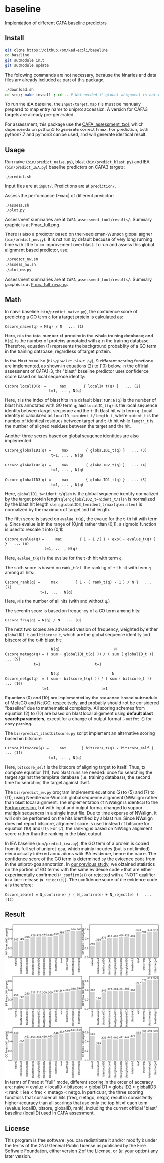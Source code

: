 # baseline #
Implemtation of different CAFA baseline predictors

## Install ##
```bash
git clone https://github.com/kad-ecoli/baseline
cd baseline
git submodule init
git submodule update
```

The following commands are not necessary, because the binaries and data files
are already included as part of this package.
```bash
./download.sh
cd src/; make install ; cd .. # Not needed if global alignment is not used.
```

To run the IEA baseline, the ``input/target.map`` file must be manually
prepared to map entry name to uniprot accession. A version for CAFA3 targets
are already pre-generated.

For assessment, this package use the 
[CAFA_assessment_tool](https://github.com/ashleyzhou972/CAFA_assessment_tool),
which dependends on python3 to generate correct Fmax. For prediction, both
python2.7 and python3 can be used, and will generate identical result.

## Usage ##
Run naive (``bin/predict_naive.py``), blast (``bin/predict_blast.py``) and
IEA (``bin/predict_IEA.py``) baseline predictors on CAFA3 targets:
```bash
./predict.sh
```
Input files are at ``input/``. Predictions are at ``prediction/``.

Assess the performance (Fmax) of different predictor:
```bash
./assess.sh
./plot.py
```
Assessment summaries are at ``CAFA_assessment_tool/results/``.
Summary graphic is at Fmax_full.png.

There is also a predictor based on the Needleman-Wunsch global aligner 
(``bin/predict_nw.py``). It is not run by default because of very long running
time with little to no improvement over blast. To run and assess this global
alignment based predictor, use:
```bash
./predict_nw.sh
./assess_nw.sh
./plot_nw.py
```
Assessment summaries are at ``CAFA_assessment_tool/results/``.
Summary graphic is at [Fmax_full_nw.png](Fmax_full_nw.png).

## Math ##
In naive baseline (``bin/predict_naive.py``), the confidence score of
predicting a GO term ``q`` for a target protein is calculated as:
```
Cscore_naive(q) = M(q) / M   ... (1)
```
Here, ``M`` is the total number of proteins in the whole training database;
and ``M(q)`` is the number of proteins annotated with ``q`` in the training
database. Therefore, equation (1) represents the background probability
of a GO term in the training database, regardless of target protein.

In the blast baseline (``bin/predict_blast.py``), 9 different scoring functions
are implemented, as shown in equations (2) to (10) below. In the official
assessment of CAFA1-3, the "blast" baseline predictor uses confidence score
based on local sequence identity:
```
Cscore_localID(q) =      max        { localID_t(q) }   ... (2)
                    t=1, ... , N(q)
```
Here, ``t`` is the index of blast hits in a default blast run; ``N(q)`` is the
number of blast hits annotated with GO term ``q``; and ``localID_t(q)`` is the
local sequence identity between target sequence and the ``t``-th blast hit 
with term ``q``. Local identity is calculated as
``localID_t=nident_t/length_t``, where ``nident_t`` is the number of identical
residues between target and ``t``-th hit while ``length_t`` is the number of
aligned residues between the target and the hit.

Another three scores based on global seuqence identities are also implemented:
```
Cscore_globalID1(q) =     max        { globalID1_t(q) }   ... (3)
                     t=1, ... , N(q)

Cscore_globalID2(q) =     max        { globalID2_t(q) }   ... (4)
                     t=1, ... , N(q)

Cscore_globalID3(q) =     max        { globalID1_t(q) }   ... (5)
                     t=1, ... , N(q)
```
Here, ``globalID1_t=nident_t/qlen`` is the global sequence identity normalized
by the target protein length ``qlen``; ``globalID2_t=nident_t/slen`` is
normalized by the blast hit length ``slen``;
``globalID3_t=nident_t/max(qlen,slen)`` is normalized by the maximum of target
and hit length.

The fifth score is based on  ``evalue_t(q)``, the evalue for the ``t``-th hit 
with term ``q``.  Since evalue is in the range of [0,inf) rather than (0,1], a
sigmoid function is used to rescale it into (0,1]:
```
Cscore_evalue(q) =     max        { 1 - 1 /( 1 + exp( - evalue_t(q) ) }   ... (6)
                  t=1, ... , N(q)
```
Here, ``evalue_t(q)`` is the evalue for the ``t``-th hit with term ``q``.

The sixth score is based on ``rank_t(q)``, the ranking of ``t``-th hit with
term ``q`` among all hits:
```
Cscore_rank(q) =     max        { 1 - ( rank_t(q) - 1 ) / N }   ... (7)
                t=1, ... , N(q)
```
Here, ``N`` is the number of all hits (with and without ``q``.)

The seventh score is based on frequency of a GO term among hits:
```
Cscore_freq(q) = N(q) / N   ... (8)
```

The next two scores are advanced version of frequency, weighted by either
``globalID1_t`` and ``bitscore_t``, which are the global sequence identity
and bitscore of the ``t``-th blast hit:
```
                     N(q)                         N
Cscore_metago(q) = ( sum ( globalID1_t(q) )) / ( sum ( globalID_t ))   ... (9)
		     t=1                         t=1

                     N(q)                        N
Cscore_netgo(q)  = ( sum ( bitscore_t(q) )) / ( sum ( bitscore_t ))   ... (10)
	             t=1                        t=1
```
Equations (9) and (10) are implemented by the sequence-based submodule of
MetaGO and NetGO, respecitvely, and probably should not be considered
"baseline" due to mathematical complexity. All scoring schemes from equation
(2) to (10) are based on blast local alignment using **default blast search
parameters**, except for a change of output format (``-outfmt 6``) for easy
parsing.

The ``bin/predict_blastbitscore.py`` script implement an alternative scoring
based on bitscore:
```
Cscore_bitscore(q) =     max       { bitscore_t(q) / bitscore_self }   ... (11)
                    t=1, ... , N(q)
```
Here, ``bitscore_self`` is the bitscore of aligning target to itself. Thus, to
compute equation (11), two blast runs are needed: once for searching the target
against the template database (i.e. training database), the second time for
searching the target against itself.

The ``bin/predict_nw.py`` program implements equations (2) to (5) and (7) to
(11), using Needleman-Wunsch global sequence alignment (NWalign) rather than
blast local alignment. The implementation of NWalign is identical to the 
[Fortran version](https://zhanglab.ccmb.med.umich.edu/NW-align/),
but with input and output format changed to support multiple sequences in a
single input file. Due to time expense of NWalign, it will only be performed
on the hits identified by a blast run. Since NWalign does not report bitscore,
alignment score is used instead of bitscore for equation (10) and (11).
For (7), the ranking is based on NWalign alignment score rather than the
ranking in the blast output.


In IEA baseline (``bin/predict_iea.py``), the GO term of a protein is copied
from its full set of uniprot-goa, which mainly includes (but is not limited) 
electronically inferred annotations with IEA evidence, hence the name.
The confidence score of the GO term is determined by the evidence code from
in the uniprot-goa annotation. 
In [our previous study](https://doi.org/10.1093/bioinformatics/btaa548),
we obtained statistics on the portion of GO terms with the same evidence
code ``e`` that are either experimentally confirmed (``N_confirm(e)``) or 
rejected with a "NOT" qualifier in a later release (``N_reject(e)``). The 
confidence score of the evidence code ``e`` is therefore:
```
Cscore_iea(e) = N_confirm(e) / ( N_confirm(e) + N_reject(e) )   ... (12)
```

## Result ##
![Fmax_full.png](Fmax_full.png?raw=true "Fmax_full.png")
In terms of Fmax at "full" mode, different scoring in the order of accuracy
are: naive ≈ evalue < localID < bitscore < globalID1 ≈ globalID2 ≈ globalID3
< rank < iea < freq < metago < netgo. In particular, the three scoring
functions that consider all hits (freq, metago, netgo) result in consistently
higher accuracy than all scorings that use only the top hit of each term 
(evalue, localID, bitsore, globalID, rank), including the current official 
"blast" baseline (localID) used in CAFA assessment.

## License ##
This program is free software: you can redistribute it and/or modify
it under the terms of the GNU General Public License as published by
the Free Software Foundation, either version 2 of the License, or
(at your option) any later version.
